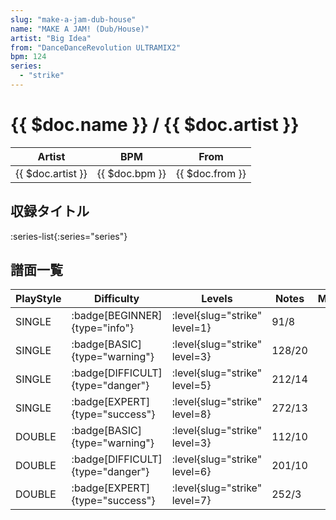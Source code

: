 ```yaml
---
slug: "make-a-jam-dub-house"
name: "MAKE A JAM! (Dub/House)"
artist: "Big Idea"
from: "DanceDanceRevolution ULTRAMIX2"
bpm: 124
series:
  - "strike"
---
```


# {{ $doc.name }} / {{ $doc.artist }}

|Artist|BPM|From|
|------|---|----|
|{{ $doc.artist }}|{{ $doc.bpm }}|{{ $doc.from }}|

## 収録タイトル

:series-list{:series="series"}

## 譜面一覧

|PlayStyle|Difficulty|Levels|Notes|Movie|
|---------|----------|------|-----|-----|
|SINGLE| :badge[BEGINNER]{type="info"}|<div class="field is-grouped is-grouped-multiline"> :level{slug="strike" level=1}</div>|91/8||
|SINGLE| :badge[BASIC]{type="warning"}|<div class="field is-grouped is-grouped-multiline"> :level{slug="strike" level=3}</div>|128/20||
|SINGLE| :badge[DIFFICULT]{type="danger"}|<div class="field is-grouped is-grouped-multiline"> :level{slug="strike" level=5}</div>|212/14||
|SINGLE| :badge[EXPERT]{type="success"}|<div class="field is-grouped is-grouped-multiline"> :level{slug="strike" level=8}</div>|272/13||
|DOUBLE| :badge[BASIC]{type="warning"}|<div class="field is-grouped is-grouped-multiline"> :level{slug="strike" level=3}</div>|112/10||
|DOUBLE| :badge[DIFFICULT]{type="danger"}|<div class="field is-grouped is-grouped-multiline"> :level{slug="strike" level=6}</div>|201/10||
|DOUBLE| :badge[EXPERT]{type="success"}|<div class="field is-grouped is-grouped-multiline"> :level{slug="strike" level=7}</div>|252/3||
